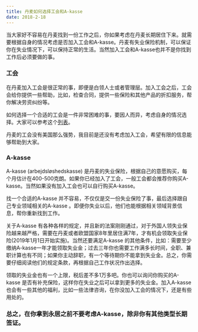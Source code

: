 ```yaml
---
title: 丹麦如何选择工会和A-kasse
date: 2018-2-18
---
```


当大家好不容易在丹麦找到一份工作之后，你如果考虑在丹麦长期居住下来。就需要根据自身的情况考虑是否加入工会和A-kasse。丹麦有失业保险机制，可以保证你在失业情况下，可以保持正常的生活。当然加入工会和A-kasse也并不是你找到工作后必须要做的事。


### 工会
在丹麦加入工会是很正常的事，即便是白领人士或者管理层。加入工会之后，工会会给你提供一些帮助，比如，检查合同，提供一些保险和其他产品的折扣服务，帮你解决劳资纠纷等。

如何选择一个合适的工会是一件非常困难的事，要因人而异，考虑自身的情况选择。大家可以参考这个[列表](http://www.fagforening-portalen.dk/fagforenings-oversigt/)。

丹麦的工会没有美国那么强势，我目前是还没有考虑加入工会，希望有限的信息能够帮助到大家。

### A-kasse
A-kasse (arbejdsløshedskasse) 是丹麦的失业保险，根据自己的意愿购买，每个月估计在400-500克朗。如果你已经加入了工会，一般工会都会推荐你购买A-kasse。当然如果没有加入工会也可以自行购买A-kasse。

找一个合适的A-kasse 并不容易，不仅仅是交一份失业保险了事，最后选择跟自己专业领域相关的A-kasse 。即便你失业以后，他们也能根据相关领域背景信息，帮你重新找到工作。

关于A-kasse 有各种各样的规定，并且新的法案刚刚通过，对于外国人领失业保险越来越严格，需要在丹麦或者欧盟国家8年里居住满7年，才有机会领取失业保险(2019年1月1日开始实施)。当然还要满足A-kasse 的其他条件，比如：需要至少缴纳A-kasse一年才能领取失业金；过去三年你也需要工作满多长时间，全职、兼职计算也有不同；如果你主动辞职，有一个等待期你不能拿到失业金。总之，你需要仔细阅读他们的规定条款，再根据自己工作状况作出选择。

领取的失业金也有一个上限，税后差不多1万多吧。你也可以询问你购买的A-kasse 是否有补充保险，这样你在失业之后可以拿到更多的失业金。加入A-kasse 也会有一些其他的福利，比如一些法律咨询，在你没加入工会的情况下，还是有些用处的。

### 总之，在你拿到永居之前不要考虑A-kasse，除非你有其他类型长期签证。
